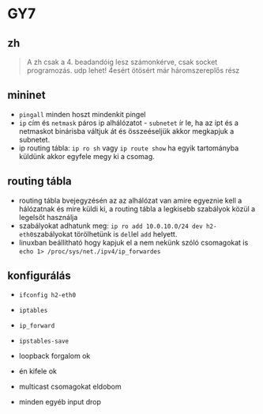 # GY7 
## zh
> A zh csak a 4. beadandóig lesz számonkérve, csak socket programozás. udp lehet! 4esért ötösért már háromszereplős rész
## mininet
- `pingall` minden hoszt mindenkit pingel
- `ip` cím és `netmask` páros ip alhálózatot - `subnetet` ír le, ha az ipt és a netmaskot binárisba váltjuk át és összeéseljük akkor megkapjuk a subnetet.
- ip routing tábla: `ip ro sh` vagy `ip route show` ha egyik tartományba küldünk akkor egyfele megy ki a csomag.

## routing tábla
- routing tábla bvejegyzésén az az alhálózat van amire egyeznie kell a hálózatnak és mire küldi ki, a routing tábla a legkisebb szabályok közül a legelsőt használja
- szabályokat adhatunk meg: `ip ro add 10.0.10.0/24 dev h2-eth0`szabályokat törölhetünk is `del`lel `add` helyett.
- linuxban beállítható hogy kapjuk el a nem nekünk szóló csomagokat is   `echo 1> /proc/sys/net./ipv4/ip_forwardes`

## konfigurálás
- `ifconfig h2-eth0`
- `iptables`
- `ip_forward`
- `ipstables-save`

- loopback forgalom ok
- én kifele ok
- multicast csomagokat eldobom
- minden egyéb input drop
